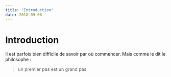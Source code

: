 ```yaml
---
title: "Introduction"
date: 2018-09-06
---
```

# Introduction

Il est parfois bien difficile de savoir par où commencer. Mais comme le dit le philosophe :

> un premier pas est un grand pas
